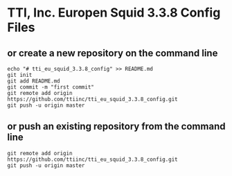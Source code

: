 # TTI, Inc. Europen Squid 3.3.8 Config Files 

## or create a new repository on the command line

    echo "# tti_eu_squid_3.3.8_config" >> README.md
    git init
    git add README.md
    git commit -m "first commit"
    git remote add origin https://github.com/ttiinc/tti_eu_squid_3.3.8_config.git
    git push -u origin master

## or push an existing repository from the command line

    git remote add origin https://github.com/ttiinc/tti_eu_squid_3.3.8_config.git
    git push -u origin master
